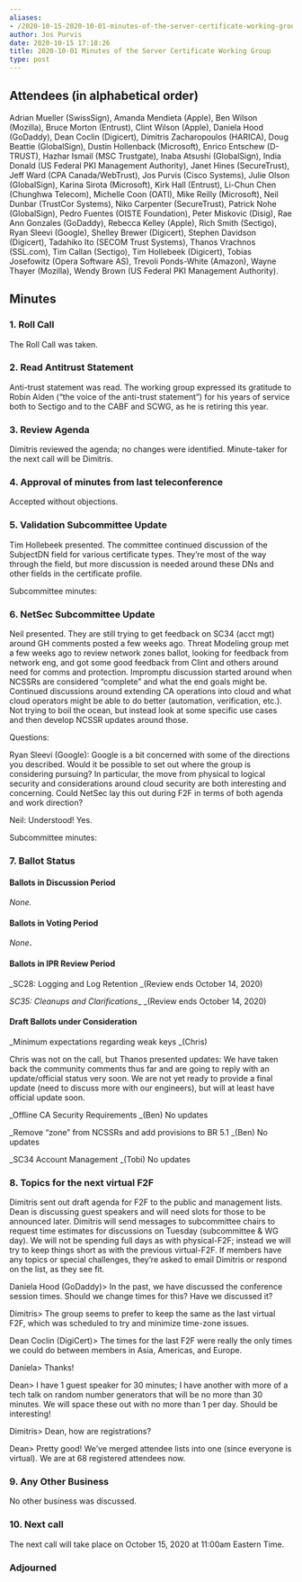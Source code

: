 ```yaml
---
aliases:
- /2020-10-15-2020-10-01-minutes-of-the-server-certificate-working-group/
author: Jos Purvis
date: 2020-10-15 17:18:26
title: 2020-10-01 Minutes of the Server Certificate Working Group
type: post
---
```


## Attendees (in alphabetical order) 

Adrian Mueller (SwissSign), Amanda Mendieta (Apple), Ben Wilson (Mozilla), Bruce Morton (Entrust), Clint Wilson (Apple), Daniela Hood (GoDaddy), Dean Coclin (Digicert), Dimitris Zacharopoulos (HARICA), Doug Beattie (GlobalSign), Dustin Hollenback (Microsoft), Enrico Entschew (D-TRUST), Hazhar Ismail (MSC Trustgate), Inaba Atsushi (GlobalSign), India Donald (US Federal PKI Management Authority), Janet Hines (SecureTrust), Jeff Ward (CPA Canada/WebTrust), Jos Purvis (Cisco Systems), Julie Olson (GlobalSign), Karina Sirota (Microsoft), Kirk Hall (Entrust), Li-Chun Chen (Chunghwa Telecom), Michelle Coon (OATI), Mike Reilly (Microsoft), Neil Dunbar (TrustCor Systems), Niko Carpenter (SecureTrust), Patrick Nohe (GlobalSign), Pedro Fuentes (OISTE Foundation), Peter Miskovic (Disig), Rae Ann Gonzales (GoDaddy), Rebecca Kelley (Apple), Rich Smith (Sectigo), Ryan Sleevi (Google), Shelley Brewer (Digicert), Stephen Davidson (Digicert), Tadahiko Ito (SECOM Trust Systems), Thanos Vrachnos (SSL.com), Tim Callan (Sectigo), Tim Hollebeek (Digicert), Tobias Josefowitz (Opera Software AS), Trevoli Ponds-White (Amazon), Wayne Thayer (Mozilla), Wendy Brown (US Federal PKI Management Authority).

## Minutes 

### 1. Roll Call 

The Roll Call was taken.

### 2. Read Antitrust Statement 

Anti-trust statement was read. The working group expressed its gratitude to Robin Alden (“the voice of the anti-trust statement”) for his years of service both to Sectigo and to the CABF and SCWG, as he is retiring this year.

### 3. Review Agenda 

Dimitris reviewed the agenda; no changes were identified. Minute-taker for the next call will be Dimitris.

### 4. Approval of minutes from last teleconference 

Accepted without objections.

### 5. Validation Subcommittee Update 

Tim Hollebeek presented. The committee continued discussion of the SubjectDN field for various certificate types. They’re most of the way through the field, but more discussion is needed around these DNs and other fields in the certificate profile.

Subcommittee minutes:

### 6. NetSec Subcommittee Update 

Neil presented. They are still trying to get feedback on SC34 (acct mgt) around GH comments posted a few weeks ago. Threat Modeling group met a few weeks ago to review network zones ballot, looking for feedback from network eng, and got some good feedback from Clint and others around need for comms and protection. Impromptu discussion started around when NCSSRs are considered “complete” and what the end goals might be. Continued discussions around extending CA operations into cloud and what cloud operators might be able to do better (automation, verification, etc.). Not trying to boil the ocean, but instead look at some specific use cases and then develop NCSSR updates around those.

Questions:

Ryan Sleevi (Google): Google is a bit concerned with some of the directions you described. Would it be possible to set out where the group is considering pursuing? In particular, the move from physical to logical security and considerations around cloud security are both interesting and concerning. Could NetSec lay this out during F2F in terms of both agenda and work direction?

Neil: Understood! Yes.

Subcommittee minutes:

### 7. Ballot Status 

#### Ballots in Discussion Period 

_None._

#### Ballots in Voting Period 

_None_**.**

#### Ballots in IPR Review Period 

\_SC28: Logging and Log Retention \_(Review ends October 14, 2020)

_SC35: Cleanups and Clarifications_\_ \_(Review ends October 14, 2020)

#### Draft Ballots under Consideration 

\_Minimum expectations regarding weak keys \_(Chris)

Chris was not on the call, but Thanos presented updates: We have taken back the community comments thus far and are going to reply with an update/official status very soon. We are not yet ready to provide a final update (need to discuss more with our engineers), but will at least have official update soon.

\_Offline CA Security Requirements \_(Ben)
No updates

\_Remove “zone” from NCSSRs and add provisions to BR 5.1 \_(Ben)
No updates

\_SC34 Account Management \_(Tobi)
No updates

### 8. Topics for the next virtual F2F 

Dimitris sent out draft agenda for F2F to the public and management lists. Dean is discussing guest speakers and will need slots for those to be announced later. Dimitris will send messages to subcommittee chairs to request time estimates for discussions on Tuesday (subcommittee & WG day). We will not be spending full days as with physical-F2F; instead we will try to keep things short as with the previous virtual-F2F. If members have any topics or special challenges, they’re asked to email Dimitris or respond on the list, as they see fit.

Daniela Hood (GoDaddy)> In the past, we have discussed the conference session times. Should we change times for this? Have we discussed it?

Dimitris> The group seems to prefer to keep the same as the last virtual F2F, which was scheduled to try and minimize time-zone issues.

Dean Coclin (DigiCert)> The times for the last F2F were really the only times we could do between members in Asia, Americas, and Europe.

Daniela> Thanks!

Dean> I have 1 guest speaker for 30 minutes; I have another with more of a tech talk on random number generators that will be no more than 30 minutes. We will space these out with no more than 1 per day. Should be interesting!

Dimitris> Dean, how are registrations?

Dean> Pretty good! We’ve merged attendee lists into one (since everyone is virtual). We are at 68 registered attendees now.

### 9. Any Other Business 

No other business was discussed.

### 10. Next call 

The next call will take place on October 15, 2020 at 11:00am Eastern Time.

### Adjourned